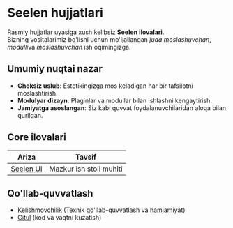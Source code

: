 # **Seelen hujjatlari**

Rasmiy hujjatlar uyasiga xush kelibsiz **Seelen ilovalari**.\
Bizning vositalarimiz bo'lishi uchun mo'ljallangan *juda moslashuvchan*, *modulli*va *moslashuvchan*
ish oqimingizga.

## Umumiy nuqtai nazar

* **Cheksiz uslub**: Estetikingizga mos keladigan har bir tafsilotni moslashtirish.
* **Modulyar dizayn**: Plaginlar va modullar bilan ishlashni kengaytirish.
* **Jamiyatga asoslangan**: Siz kabi quvvat foydalanuvchilaridan aloqa bilan qurilgan.

## **Core ilovalari**

| Ariza                        | Tavsif                  |
| ---------------------------- | ----------------------- |
| [Seelen UI](/apps/seelen-ui) | Mazkur ish stoli muhiti |

## Qo'llab-quvvatlash

* [Kelishmovchilik](https://discord.gg/ABfASx5ZAJ) (Texnik qo'llab-quvvatlash va hamjamiyat)
* [Gitul](https://github.com/Seelen-Inc) (kod va vaqtni kuzatish)
